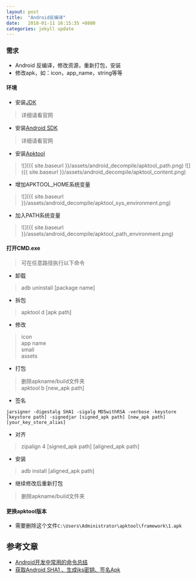 ```yaml
---
layout: post
title:  "Android反编译"
date:   2018-01-11 16:15:35 +0800
categories: jekyll update
---
```

### 需求
* Android 反编译，修改资源，重新打包，安装
* 修改apk，如：icon，app_name，string等等

#### 环境
* 安装[JDK][JDK-Install-Instructions]
> 详细请看官网
* 安装[Android SDK][AndroidSDK-Install-Instructions]
> 详细请看官网
* 安装[Apktool][Apktool-Install-Instructions]
> ![]({{ site.baseurl }}/assets/android_decompile/apktool_path.png)
> ![]({{ site.baseurl }}/assets/android_decompile/apktool_content.png)
* 增加APKTOOL_HOME系统变量
> ![]({{ site.baseurl }}/assets/android_decompile/apktool_sys_environment.png)
* 加入PATH系统变量
> ![]({{ site.baseurl }}/assets/android_decompile/apktool_path_environment.png)

#### 打开CMD.exe
> 可在任意路径执行以下命令

* 卸载
> adb uninstall [package name]

* 拆包
> apktool d [apk path]

* 修改
> icon <br>
> app name <br>
> smali <br>
> assets <br>

* 打包
> 删除apkname/build文件夹 <br>
> apktool b [new_apk path]

* 签名
```
jarsigner -digestalg SHA1 -sigalg MD5withRSA -verbose -keystore [keystore path] -signedjar [signed_apk path] [new_apk path] [your_key_store_alias]
```

* 对齐
> zipalign 4 [signed_apk path] [aligned_apk path]

* 安装
> adb install [aligned_apk path]

* 继续修改后重新打包
> 删除apkname/build文件夹

#### 更换apktool版本
* 需要删除这个文件`C:\Users\Administrator\apktool\framework\1.apk`

## 参考文章
* [Android开发中常用的命令总结](https://www.jianshu.com/p/58a23804da71)
* [获取Android SHA1 、生成jks密钥、签名Apk](https://www.jianshu.com/p/692ca2bcbac5)

[JDK-Install-Instructions]: http://www.oracle.com/technetwork/java/javase/downloads/index.html
[AndroidSDK-Install-Instructions]: https://developer.android.com/index.html
[Apktool-Install-Instructions]: https://ibotpeaches.github.io/Apktool/install/
[jekyll-gh]:   https://github.com/jekyll/jekyll
[jekyll-talk]: https://talk.jekyllrb.com/